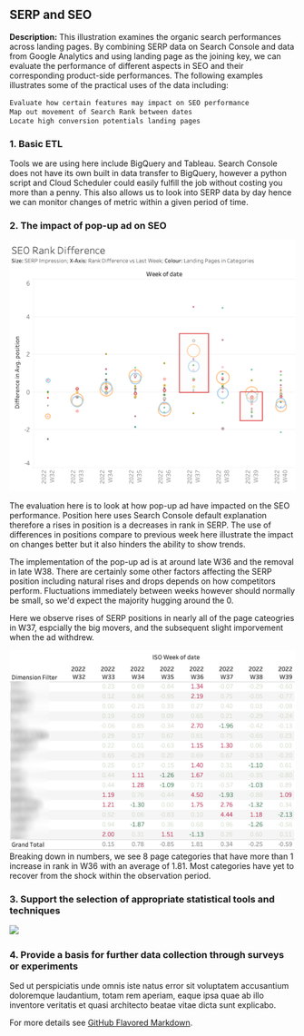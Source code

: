 ## SERP and SEO

**Description:** This illustration examines the organic search performances across landing pages.  By combining SERP data on Search Console and data from Google Analytics and using landing page as the joining key, we can evaluate the performance of different aspects in SEO and their corresponding product-side performances.  The following examples illustrates some of the practical uses of the data including:

```
Evaluate how certain features may impact on SEO performance
Map out movement of Search Rank between dates
Locate high conversion potentials landing pages
```

### 1. Basic ETL

Tools we are using here include BigQuery and Tableau.  Search Console does not have its own built in data transfer to BigQuery, however a python script and Cloud Scheduler could easily fulfill the job without costing you more than a penny.  This also allows us to look into SERP data by day hence we can monitor changes of metric within a given period of time.  


### 2. The impact of pop-up ad on SEO

<img src="images/seo_rank_difference.png?raw=true"/>

The evaluation here is to look at how pop-up ad have impacted on the SEO performance.  Position here uses Search Console default explanation therefore a rises in position is a decreases in rank in SERP.  The use of differences in positions compare to previous week here illustrate the impact on changes better but it also hinders the ability to show trends.  

The implementation of the pop-up ad is at around late W36 and the removal in late W38.  There are certainly some other factors affecting the SERP position including natural rises and drops depends on how competitors perform.  Fluctuations immediately between weeks however should normally be small, so we'd expect the majority hugging around the 0.  

Here we observe rises of SERP positions in nearly all of the page cateogries in W37, espcially the big movers, and the subsequent slight imporvement when the ad withdrew.  

<img src="images/rank_difference_table_blur.png?raw=true"/>
Breaking down in numbers, we see 8 page categories that have more than 1 increase in rank in W36 with an average of 1.81.  Most categories have yet to recover from the shock within the observation period.




### 3. Support the selection of appropriate statistical tools and techniques

<img src="images/dummy_thumbnail.jpg?raw=true"/>

### 4. Provide a basis for further data collection through surveys or experiments

Sed ut perspiciatis unde omnis iste natus error sit voluptatem accusantium doloremque laudantium, totam rem aperiam, eaque ipsa quae ab illo inventore veritatis et quasi architecto beatae vitae dicta sunt explicabo. 

For more details see [GitHub Flavored Markdown](https://guides.github.com/features/mastering-markdown/).
